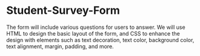 # Student-Survey-Form
The form will include various questions for users to answer. We will use HTML to design the basic layout of the form, and CSS to enhance the design with elements such as text decoration, text color, background color, text alignment, margin, padding, and more.
